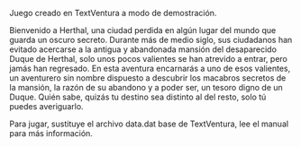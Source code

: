 Juego creado en TextVentura a modo de demostración.

Bienvenido a Herthal, una ciudad perdida en algún lugar del mundo que guarda un oscuro secreto. Durante más de medio siglo, sus ciudadanos han evitado acercarse a la antigua y abandonada mansión del desaparecido Duque de Herthal, solo unos pocos valientes se han atrevido a entrar, pero jamás han regresado. En esta aventura encarnarás a uno de esos valientes, un aventurero sin nombre dispuesto a descubrir los macabros secretos de la mansión, la razón de su abandono y a poder ser, un tesoro digno de un Duque. Quién sabe, quizás tu destino sea distinto al del resto, solo tú puedes averiguarlo.

Para jugar, sustituye el archivo data.dat base de TextVentura, lee el manual para más información.
